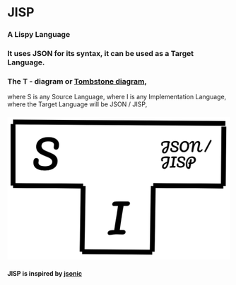 # JISP
### A Lispy Language 
### It uses JSON for its syntax, it can be used as a Target Language.

### The T - diagram or [Tombstone diagram](https://en.wikipedia.org/wiki/Tombstone_diagram),
where S is any Source Language,
where I is any Implementation Language,
where the Target Language will be JSON / JISP,

#### <img src="./T-Diagram-JISP.svg"/>

#### JISP is inspired by [jsonic](https://github.com/zaach/jsonic)
